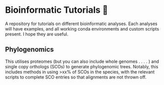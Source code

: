 # Bioinformatic Tutorials 🧬
A repository for tutorials on different bioinformatic analyses. Each analyses will have examples, and all working conda environments and custom scripts present. I hope they are useful.  

## Phylogenomics  
This utilises proteomes (but you can also include whole genomes . . . . ) and single copy orthologs (SCOs) to generate phylogenomic trees. Notably, this includes methods in using >xx% of SCOs in the species, with the relevant scripts to complete SCO entries so that alignments are not thrown off.  
